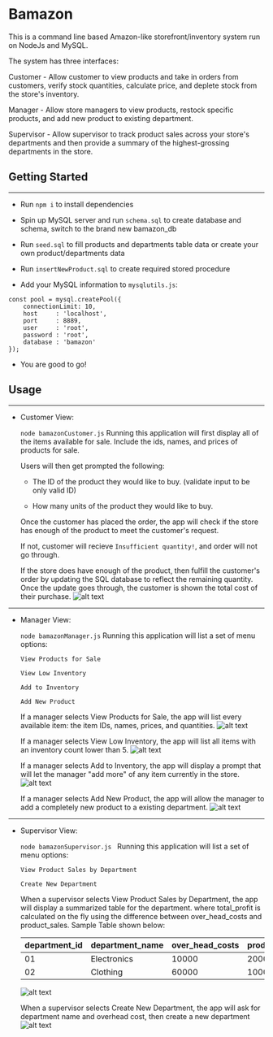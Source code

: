 # Bamazon

This is a command line based Amazon-like storefront/inventory system run on NodeJs and MySQL.

The system has three interfaces:

Customer - Allow customer to view products and take in orders from customers, verify stock quantities, calculate price, and deplete stock from the store's inventory.  

Manager - Allow store managers to view products, restock specific products, and add new product to existing department.

Supervisor - Allow supervisor to track product sales across your store's departments and then provide a summary of the highest-grossing departments in the store.


## Getting Started
------
- Run `npm i` to install dependencies

- Spin up MySQL server and run `schema.sql` to create database and schema, switch to the brand new bamazon_db

- Run `seed.sql` to fill products and departments table data or create your own product/departments data

- Run `insertNewProduct.sql` to create required stored procedure

- Add your MySQL information to `mysqlutils.js`:

```
const pool = mysql.createPool({
    connectionLimit: 10,
    host     : 'localhost',
    port     : 8889,
    user     : 'root',
    password : 'root',
    database : 'bamazon'
});
```

- You are good to go!

## Usage
------

- Customer View:


    `node bamazonCustomer.js` Running this application will first display all of the items available for sale. Include the ids, names, and prices of products for sale.

    Users will then get prompted the following:

    - The ID of the product they would like to buy. (validate input to be only valid ID)

    - How many units of the product they would like to buy.



    Once the customer has placed the order, the app will check if the store has enough of the product to meet the customer's request.

    If not, customer will recieve `Insufficient quantity!`, and order will not go through.


    If the store does have enough of the product, then fulfill the customer's order by updating the SQL database to reflect the remaining quantity. Once the update goes through, the customer is shown the total cost of their purchase.
    ![alt text](./readmefiles/BC.gif "customers")

------

- Manager View:

  `node bamazonManager.js`  Running this application will list a set of menu options:
    
    ```
    View Products for Sale

    View Low Inventory

    Add to Inventory

    Add New Product  
    ```


    If a manager selects View Products for Sale, the app will list every available item: the item IDs, names, prices, and quantities.
    ![alt text](./readmefiles/manager-1.gif "manager view products for sale")


    If a manager selects View Low Inventory, the app will list all items with an inventory count lower than 5.
    ![alt text](./readmefiles/manager-2.gif "manager view View Low Inventory")

    If a manager selects Add to Inventory, the app will display a prompt that will let the manager "add more" of any item currently in the store.
    ![alt text](./readmefiles/manager-3.gif "manager view Add to Inventory")


    If a manager selects Add New Product, the app will allow the manager to add a completely new product to a existing department.
    ![alt text](./readmefiles/manager-4.gif "manager view Add New Product")




------

- Supervisor View:

    `node bamazonSupervisor.js ` Running this application will list a set of menu options:
    ```
    View Product Sales by Department

    Create New Department
    ```

    When a supervisor selects View Product Sales by Department, the app will display a summarized table for the department. where total_profit is calculated on the fly using the difference between over_head_costs and product_sales. Sample Table shown below:


    | department_id | department_name | over_head_costs | product_sales | total_profit |
    | ------------- | --------------- | --------------- | ------------- | ------------ |
    | 01            | Electronics     | 10000           | 20000         | 10000        |
    | 02            | Clothing        | 60000           | 100000        | 40000        |

    ![alt text](./readmefiles/superviser-1.gif "Supervisor View Product Sales")

    When a supervisor selects Create New Department, the app will ask for department name and overhead cost, then create a new department
    ![alt text](./readmefiles/superviser-2.gif "Supervisor Create New Department")
